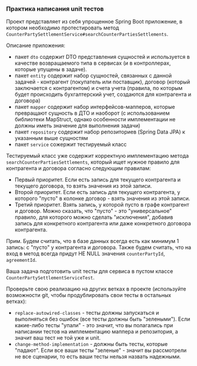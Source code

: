 ### Практика написания unit тестов

Проект представляет из себя упрощенное Spring Boot приложение, в котором необходимо протестировать метод `CounterPartySettlementService#searchCounterPartiesSettlements`.

Описание приложения:

- пакет `dto` содержит DTO представления сущностей и используется в качестве возвращаемого типа в сервисах (и в контроллерах, которые упущены в задаче).
- пакет `entity` содержит набор сущностей, связанных с данной задачей - контрагент (покупатель или поставщик), договор (который заключается с контрагентом) и счета учета (правила, по которым будет происходить бухгалтерский учет, создаются для контрагента и договора)
- пакет `mapper` содержит набор интерфейсов-мапперов, которые превращают сущность в ДТО и наоборот (с использованием библиотеки MapStruct, однако особенности имплементации не должны иметь значение для выполнения задачи)
- пакет `repository` содержит набор репозиториев (Spring Data JPA) к указанным выше сущностям
- пакет `service` сожержит тестируемый класс

Тестируемый класс уже содержит корректную имплементацию метода `searchCounterPartiesSettlements`, который ищет нужное правило для контрагента и договора согласно следующим правилам:

- Первый приоритет. Если есть запись для текущего контрагента и текущего договора, то взять значения из этой записи.
- Второй приоритет. Если есть запись для текущего контрагента, у которого "пусто" в колонке договор - взять значения из этой записи.
- Третий приоритет. Взять запись, у которой пусто в графе контрагент и договор. Можно сказать, что "пусто" - это "универсальное" правило, для которого можно сделать "исключения", добавив запись для конкретного контрагента или даже конкретного договора контрагента.

Прим. Будем считать, что в базе данных всегда есть как минимум 1 запись: с "пусто" у контрагента и договора. Также будем считать, что на вход в метод всегда придут НЕ NULL значения `counterPartyId`, `agreementId`.

Ваша задача подготовить unit тесты для сервиса в пустом классе `CounterPartySettlementServiceTest`.

Проверьте свою реализацию на других ветках в проекте (используйте возможности git, чтобы продублировать свои тесты в остальных ветках):
- `replace-autowired-classes` - тесты должны запускаться и выполняться без ошибок (все тесты должны быть "зелеными"). Если какие-либо тесты "упали" - это значит, что вы полагались при написании тестов на имплементацию маппера и репозитория, а значит ваш тест не той уже и unit.
- `change-method-implementation` - должны быть тесты, которые "падают". Если все ваши тесты "зеленые" - значит вы рассмотрели не все сценарии, то есть ваши тесты нельзя назвать надежными.